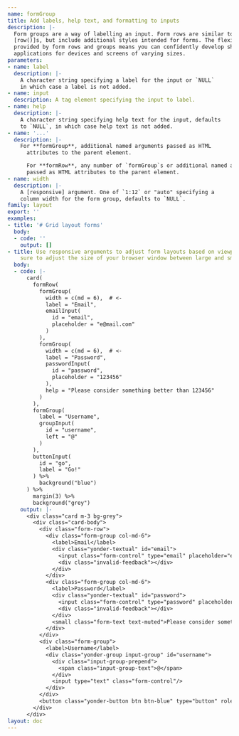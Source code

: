 ```yaml
---
name: formGroup
title: Add labels, help text, and formatting to inputs
description: |-
  Form groups are a way of labelling an input. Form rows are similar to
  [row()]s, but include additional styles intended for forms. The flexibility
  provided by form rows and groups means you can confidently develop shiny
  applications for devices and screens of varying sizes.
parameters:
- name: label
  description: |-
    A character string specifying a label for the input or `NULL`
    in which case a label is not added.
- name: input
  description: A tag element specifying the input to label.
- name: help
  description: |-
    A character string specifying help text for the input, defaults
    to `NULL`, in which case help text is not added.
- name: '...'
  description: |-
    For **formGroup**, additional named arguments passed as HTML
      attributes to the parent element.

      For **formRow**, any number of `formGroup`s or additional named arguments
      passed as HTML attributes to the parent element.
- name: width
  description: |-
    A [responsive] argument. One of `1:12` or "auto" specifying a
    column width for the form group, defaults to `NULL`.
family: layout
export: ''
examples:
- title: '# Grid layout forms'
  body:
  - code: ''
    output: []
- title: Use responsive arguments to adjust form layouts based on viewport size. Be
    sure to adjust the size of your browser window between large and small.
  body:
  - code: |-
      card(
        formRow(
          formGroup(
            width = c(md = 6),  # <-
            label = "Email",
            emailInput(
              id = "email",
              placeholder = "e@mail.com"
            )
          ),
          formGroup(
            width = c(md = 6),  # <-
            label = "Password",
            passwordInput(
              id = "password",
              placeholder = "123456"
            ),
            help = "Please consider something better than 123456"
          )
        ),
        formGroup(
          label = "Username",
          groupInput(
            id = "username",
            left = "@"
          )
        ),
        buttonInput(
          id = "go",
          label = "Go!"
        ) %>%
          background("blue")
      ) %>%
        margin(3) %>%
        background("grey")
    output: |-
      <div class="card m-3 bg-grey">
        <div class="card-body">
          <div class="form-row">
            <div class="form-group col-md-6">
              <label>Email</label>
              <div class="yonder-textual" id="email">
                <input class="form-control" type="email" placeholder="e@mail.com"/>
                <div class="invalid-feedback"></div>
              </div>
            </div>
            <div class="form-group col-md-6">
              <label>Password</label>
              <div class="yonder-textual" id="password">
                <input class="form-control" type="password" placeholder="123456"/>
                <div class="invalid-feedback"></div>
              </div>
              <small class="form-text text-muted">Please consider something better than 123456</small>
            </div>
          </div>
          <div class="form-group">
            <label>Username</label>
            <div class="yonder-group input-group" id="username">
              <div class="input-group-prepend">
                <span class="input-group-text">@</span>
              </div>
              <input type="text" class="form-control"/>
            </div>
          </div>
          <button class="yonder-button btn btn-blue" type="button" role="button" id="go">Go!</button>
        </div>
      </div>
layout: doc
---
```

